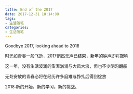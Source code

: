 ```yaml
---
title: End of the 2017
date: 2017-12-31 18:14:08
tags:
- 生活随笔
categories:
- 生活随笔
---
```

<!--sadf-->
<!--more-->
Goodbye 2017, looking ahead to 2018

时光如青春一般飞逝，2017悄然无声已结束，新年的钟声即将敲响
 
这一年，没有生活波澜的澎湃汹涌与大风大浪，但也不少阴沟翻船
	 
无处安放的青春必将在经历许多磨难与挣扎后得到绽放

2018:新的开始，新的学习，新的挑战。
